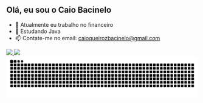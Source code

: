 ## Olá, eu sou o Caio Bacinelo

- 🔭 Atualmente eu trabalho no financeiro
- 🌱 Estudando Java
- 📫 Contate-me no email: caioqueirozbacinelo@gmail.com

<div>
  <a href="https://beacons.ai/CaioBacinelo">
    <img height="180em" src="https://github-readme-stats.vercel.app/api?username=CaioBacinelo&show_icons=true&theme=dracula&include_all_commits=true&count_private=true"/>
    <img height="180em" src="https://github-readme-stats.vercel.app/api/top-langs/?username=CaioBacinelo&layout=compact&langs_count=16&theme=dracula"/>
  </a>
</div>
    
<picture align="center">
  <source media="(prefers-color-scheme: dark)" srcset="https://raw.githubusercontent.com/CaioBacinelo/CaioBacinelo/output/github-contribution-grid-snake-dark.svg">
  <source media="(prefers-color-scheme: light)" srcset="https://raw.githubusercontent.com/CaioBacinelo/CaioBacinelo/output/github-contribution-grid-snake-dark.svg">
  <img align="center" alt="github contribution grid snake animation" src="https://raw.githubusercontent.com/CaioBacinelo/CaioBacinelo/output/github-contribution-grid-snake.svg">
</picture>
